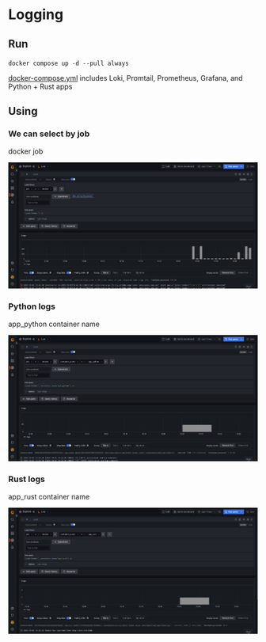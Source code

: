 # Logging

## Run

`docker compose up -d --pull always`

[docker-compose.yml](File) includes Loki, Promtail, Prometheus, Grafana, and Python + Rust apps

## Using

### We can select by job

docker job

![](img/3.png)

### Python logs

app_python container name

![](img/1.png)

### Rust logs

app_rust container name

![](img/2.png)
